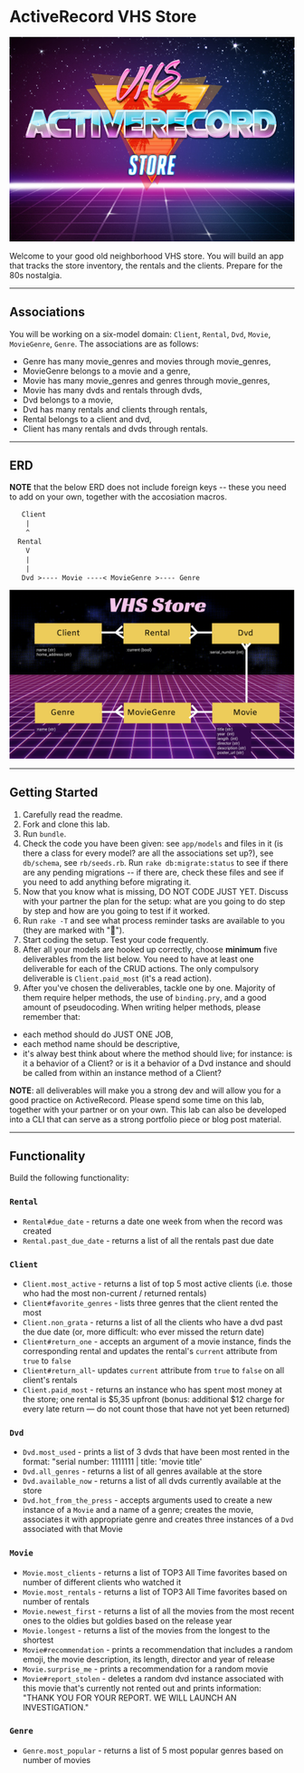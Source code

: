 # ActiveRecord VHS Store

![](AR-vhs-logo.jpg)

Welcome to your good old neighborhood VHS store. You will build an app that tracks the store inventory, the rentals and the clients. Prepare  for the 80s nostalgia.

---

## Associations

You will be working on a six-model domain: `Client`, `Rental`, `Dvd`, `Movie`, `MovieGenre`, `Genre`. The associations are as follows:
- Genre has many movie_genres and movies through movie_genres,
- MovieGenre belongs to a movie and a genre,
- Movie has many movie_genres and genres through movie_genres,
- Movie has many dvds and rentals through dvds,
- Dvd belongs to a movie,
- Dvd has many rentals and clients through rentals,
- Rental belongs to a client and dvd,
- Client has many rentals and dvds through rentals.

--- 

## ERD

**NOTE** that the below ERD does not include foreign keys -- these you need to add on your own, together with the accosiation macros.

```
   Client 
    |
    ^
  Rental                  
    V
    |
    |
   Dvd >---- Movie ----< MovieGenre >---- Genre
```

![Domain model](erd.png)

--- 

## Getting Started

1. Carefully read the readme.
2. Fork and clone this lab.
3. Run `bundle`.
4. Check the code you have been given: see `app/models` and files in it (is there a class for every model? are all the associations set up?), see `db/schema`, see `rb/seeds.rb`. Run `rake db:migrate:status` to see if there are any pending migrations -- if there are, check these files and see if you need to add anything before migrating it.
5. Now that you know what is missing, DO NOT CODE JUST YET. Discuss with your partner the plan for the setup: what are you going to do step by step and how are you going to test if it worked. 
6. Run `rake -T` and see what process reminder tasks are available to you (they are marked with "🎁").
7. Start coding the setup. Test your code frequently.
8. After all your models are hooked up correctly, choose **minimum** five deliverables from the list below. You need to have at least one deliverable for each of the CRUD actions. The only compulsory deliverable is `Client.paid_most` (it's a read action). 
9. After you've chosen the deliverables, tackle one by one. Majority of them require helper methods, the use of `binding.pry`, and a good amount of pseudocoding. When writing helper methods, please remember that:
- each method should do JUST ONE JOB,
- each method name should be descriptive,
- it's alway best think about where the method should live; for instance: is it a behavior of a Client? or is it a behavior of a Dvd instance and should be called from within an instance method of a Client?

**NOTE**: all deliverables will make you a strong dev and will allow you for a good practice on ActiveRecord. Please spend some time on this lab, together with your partner or on your own. This lab can also be developed into a CLI that can serve as a strong portfolio piece or blog post material.

--- 

## Functionality

Build the following functionality:

### `Rental`
- `Rental#due_date` - returns a date one week from when the record was created
- `Rental.past_due_date` - returns a list of all the rentals past due date

### `Client`
- `Client.most_active` - returns a list of top 5 most active clients (i.e. those who had the most non-current / returned rentals)
- `Client#favorite_genres` - lists three genres that the client rented the most
- `Client.non_grata` - returns a list of all the clients who have a dvd past the due date (or, more difficult: who ever missed the return date)
- `Client#return_one` - accepts an argument of a movie instance, finds the corresponding rental and updates the rental's `current` attribute from `true` to `false`
- `Client#return_all`- updates `current` attribute from `true` to `false` on all client's rentals 
- `Client.paid_most` - returns an instance who has spent most money at the store; one rental is $5,35 upfront (bonus: additional $12 charge for every late return — do not count those that have not yet been returned) 

### `Dvd`
- `Dvd.most_used` - prints a list of 3 dvds that have been most rented in the format: "serial number: 1111111 | title: 'movie title'
- `Dvd.all_genres` - returns a list of all genres available at the store
- `Dvd.available_now` - returns a list of all dvds currently available at the store
- `Dvd.hot_from_the_press` - accepts arguments used to create a new instance of a `Movie` and a name of a genre; creates the movie, associates it with appropriate genre and creates three instances of a `Dvd` associated with that Movie

### `Movie`
- `Movie.most_clients` - returns a list of TOP3 All Time favorites based on number of different clients who watched it 
- `Movie.most_rentals` - returns a list of TOP3 All Time favorites based on number of rentals
- `Movie.newest_first` - returns a list of all the movies from the most recent ones to the oldies but goldies based on the release year
- `Movie.longest` - returns a list of the movies from the longest to the shortest
- `Movie#recommendation` - prints a recommendation that includes a random emoji, the movie description, its length, director and year of release
- `Movie.surprise_me` - prints a recommendation for a random movie
- `Movie#report_stolen` - deletes a random dvd instance associated with this movie that's currently not rented out and prints information: "THANK YOU FOR YOUR REPORT. WE WILL LAUNCH AN INVESTIGATION."

### `Genre`
- `Genre.most_popular` - returns a list of 5 most popular genres based on number of movies



